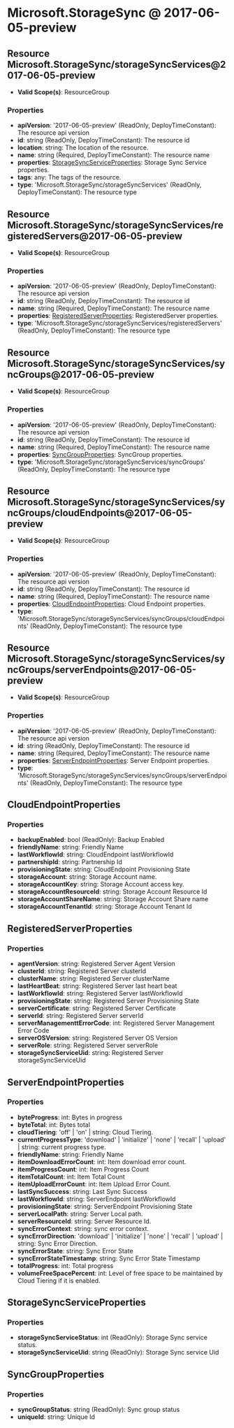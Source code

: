 # Microsoft.StorageSync @ 2017-06-05-preview

## Resource Microsoft.StorageSync/storageSyncServices@2017-06-05-preview
* **Valid Scope(s)**: ResourceGroup
### Properties
* **apiVersion**: '2017-06-05-preview' (ReadOnly, DeployTimeConstant): The resource api version
* **id**: string (ReadOnly, DeployTimeConstant): The resource id
* **location**: string: The location of the resource.
* **name**: string (Required, DeployTimeConstant): The resource name
* **properties**: [StorageSyncServiceProperties](#storagesyncserviceproperties): Storage Sync Service properties.
* **tags**: any: The tags of the resource.
* **type**: 'Microsoft.StorageSync/storageSyncServices' (ReadOnly, DeployTimeConstant): The resource type

## Resource Microsoft.StorageSync/storageSyncServices/registeredServers@2017-06-05-preview
* **Valid Scope(s)**: ResourceGroup
### Properties
* **apiVersion**: '2017-06-05-preview' (ReadOnly, DeployTimeConstant): The resource api version
* **id**: string (ReadOnly, DeployTimeConstant): The resource id
* **name**: string (Required, DeployTimeConstant): The resource name
* **properties**: [RegisteredServerProperties](#registeredserverproperties): RegisteredServer properties.
* **type**: 'Microsoft.StorageSync/storageSyncServices/registeredServers' (ReadOnly, DeployTimeConstant): The resource type

## Resource Microsoft.StorageSync/storageSyncServices/syncGroups@2017-06-05-preview
* **Valid Scope(s)**: ResourceGroup
### Properties
* **apiVersion**: '2017-06-05-preview' (ReadOnly, DeployTimeConstant): The resource api version
* **id**: string (ReadOnly, DeployTimeConstant): The resource id
* **name**: string (Required, DeployTimeConstant): The resource name
* **properties**: [SyncGroupProperties](#syncgroupproperties): SyncGroup properties.
* **type**: 'Microsoft.StorageSync/storageSyncServices/syncGroups' (ReadOnly, DeployTimeConstant): The resource type

## Resource Microsoft.StorageSync/storageSyncServices/syncGroups/cloudEndpoints@2017-06-05-preview
* **Valid Scope(s)**: ResourceGroup
### Properties
* **apiVersion**: '2017-06-05-preview' (ReadOnly, DeployTimeConstant): The resource api version
* **id**: string (ReadOnly, DeployTimeConstant): The resource id
* **name**: string (Required, DeployTimeConstant): The resource name
* **properties**: [CloudEndpointProperties](#cloudendpointproperties): Cloud Endpoint properties.
* **type**: 'Microsoft.StorageSync/storageSyncServices/syncGroups/cloudEndpoints' (ReadOnly, DeployTimeConstant): The resource type

## Resource Microsoft.StorageSync/storageSyncServices/syncGroups/serverEndpoints@2017-06-05-preview
* **Valid Scope(s)**: ResourceGroup
### Properties
* **apiVersion**: '2017-06-05-preview' (ReadOnly, DeployTimeConstant): The resource api version
* **id**: string (ReadOnly, DeployTimeConstant): The resource id
* **name**: string (Required, DeployTimeConstant): The resource name
* **properties**: [ServerEndpointProperties](#serverendpointproperties): Server Endpoint properties.
* **type**: 'Microsoft.StorageSync/storageSyncServices/syncGroups/serverEndpoints' (ReadOnly, DeployTimeConstant): The resource type

## CloudEndpointProperties
### Properties
* **backupEnabled**: bool (ReadOnly): Backup Enabled
* **friendlyName**: string: Friendly Name
* **lastWorkflowId**: string: CloudEndpoint lastWorkflowId
* **partnershipId**: string: Partnership Id
* **provisioningState**: string: CloudEndpoint Provisioning State
* **storageAccount**: string: Storage Account name.
* **storageAccountKey**: string: Storage Account access key.
* **storageAccountResourceId**: string: Storage Account Resource Id
* **storageAccountShareName**: string: Storage Account Share name
* **storageAccountTenantId**: string: Storage Account Tenant Id

## RegisteredServerProperties
### Properties
* **agentVersion**: string: Registered Server Agent Version
* **clusterId**: string: Registered Server clusterId
* **clusterName**: string: Registered Server clusterName
* **lastHeartBeat**: string: Registered Server last heart beat
* **lastWorkflowId**: string: Registered Server lastWorkflowId
* **provisioningState**: string: Registered Server Provisioning State
* **serverCertificate**: string: Registered Server Certificate
* **serverId**: string: Registered Server serverId
* **serverManagementtErrorCode**: int: Registered Server Management Error Code
* **serverOSVersion**: string: Registered Server OS Version
* **serverRole**: string: Registered Server serverRole
* **storageSyncServiceUid**: string: Registered Server storageSyncServiceUid

## ServerEndpointProperties
### Properties
* **byteProgress**: int: Bytes in progress
* **byteTotal**: int: Bytes total
* **cloudTiering**: 'off' | 'on' | string: Cloud Tiering.
* **currentProgressType**: 'download' | 'initialize' | 'none' | 'recall' | 'upload' | string: current progress type.
* **friendlyName**: string: Friendly Name
* **itemDownloadErrorCount**: int: Item download error count.
* **itemProgressCount**: int: Item Progress Count
* **itemTotalCount**: int: Item Total Count
* **itemUploadErrorCount**: int: Item Upload Error Count.
* **lastSyncSuccess**: string: Last Sync Success
* **lastWorkflowId**: string: ServerEndpoint lastWorkflowId
* **provisioningState**: string: ServerEndpoint Provisioning State
* **serverLocalPath**: string: Server Local path.
* **serverResourceId**: string: Server Resource Id.
* **syncErrorContext**: string: sync error context.
* **syncErrorDirection**: 'download' | 'initialize' | 'none' | 'recall' | 'upload' | string: Sync Error Direction.
* **syncErrorState**: string: Sync Error State
* **syncErrorStateTimestamp**: string: Sync Error State Timestamp
* **totalProgress**: int: Total progress
* **volumeFreeSpacePercent**: int: Level of free space to be maintained by Cloud Tiering if it is enabled.

## StorageSyncServiceProperties
### Properties
* **storageSyncServiceStatus**: int (ReadOnly): Storage Sync service status.
* **storageSyncServiceUid**: string (ReadOnly): Storage Sync service Uid

## SyncGroupProperties
### Properties
* **syncGroupStatus**: string (ReadOnly): Sync group status
* **uniqueId**: string: Unique Id

